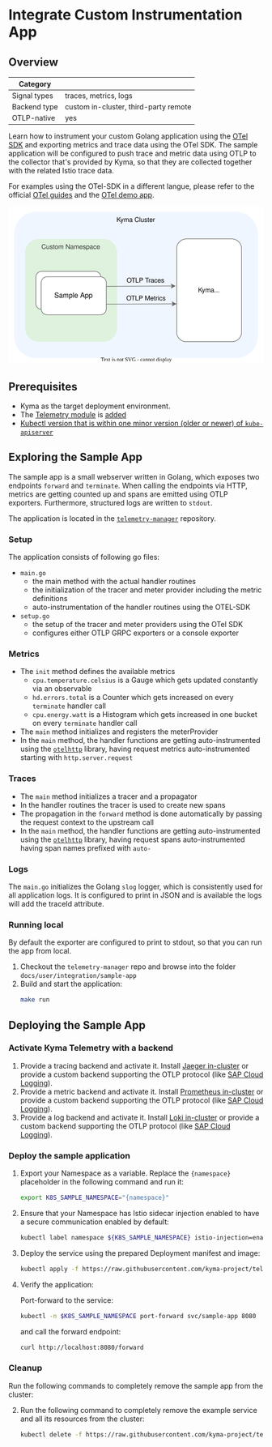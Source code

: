 # Integrate Custom Instrumentation App

## Overview

| Category| |
| - | - |
| Signal types | traces, metrics, logs |
| Backend type | custom in-cluster, third-party remote |
| OTLP-native | yes |

Learn how to instrument your custom Golang application using the [OTel SDK](https://opentelemetry.io/docs/languages/) and exporting metrics and trace data using the OTel SDK. The sample application will be configured to push trace and metric data using OTLP to the collector that's provided by Kyma, so that they are collected together with the related Istio trace data.

For examples using the OTel-SDK in a different langue, please refer to the official [OTel guides](https://opentelemetry.io/docs/languages/) and the [OTel demo app](./../opentelemetry-demo/).

![setup](./../assets/sample-app.drawio.svg)

## Prerequisites

- Kyma as the target deployment environment.
- The [Telemetry module](../../README.md) is [added](https://kyma-project.io/#/02-get-started/01-quick-install)
- [Kubectl version that is within one minor version (older or newer) of `kube-apiserver`](https://kubernetes.io/releases/version-skew-policy/#kubectl)

## Exploring the Sample App

The sample app is a small webserver written in Golang, which exposes two endpoints `forward` and `terminate`. When calling the endpoints via HTTP, metrics are getting counted up and spans are emitted using OTLP exporters. Furthermore, structured logs are written to `stdout`.

<!-- markdown-link-check-disable-next-line -->
The application is located in the [`telemetry-manager`](https://github.com/kyma-project/telemetry-manager/tree/main/docs/user/integration/sample-app) repository.


### Setup

The application consists of following go files:
- `main.go`
    - the main method with the actual handler routines
    - the initialization of the tracer and meter provider including the metric definitions
    - auto-instrumentation of the handler routines using the OTEL-SDK
- `setup.go`
    - the setup of the tracer and meter providers using the OTel SDK
    - configures either OTLP GRPC exporters or a console exporter

### Metrics

- The `init` method defines the available metrics
  - `cpu.temperature.celsius` is a Gauge which gets updated constantly via an observable
  - `hd.errors.total` is a Counter which gets increased on every `terminate` handler call
  - `cpu.energy.watt` is a Histogram which gets increased in one bucket on every `terminate` handler call
- The `main` method initializes and registers the meterProvider
- In the `main` method, the handler functions are getting auto-instrumented using the [`otelhttp`](https://pkg.go.dev/go.opentelemetry.io/contrib/instrumentation/net/http/otelhttp) library, having request metrics auto-instrumented starting with `http.server.request`

### Traces

- The `main` method initializes a tracer and a propagator
- In the handler routines the tracer is used to create new spans
- The propagation in the `forward` method is done automatically by passing the request context to the upstream call
- In the `main` method, the handler functions are getting auto-instrumented using the [`otelhttp`](https://pkg.go.dev/go.opentelemetry.io/contrib/instrumentation/net/http/otelhttp) library, having request spans auto-instrumented having span names prefixed with `auto-`

### Logs

The `main.go` initializes the Golang `slog` logger, which is consistently used for all application logs. It is configured to print in JSON and is available the logs will add the traceId attribute.

### Running local

By default the exporter are configured to print to stdout, so that you can run the app from local.

1. Checkout the `telemetry-manager` repo and browse into the folder `docs/user/integration/sample-app`
1. Build and start the application:
    ```sh
    make run
    ```

## Deploying the Sample App

### Activate Kyma Telemetry with a backend
1. Provide a tracing backend and activate it.
   Install [Jaeger in-cluster](../jaeger/README.md) or provide a custom backend supporting the OTLP protocol (like [SAP Cloud Logging](./../sap-cloud-logging/)).
1. Provide a metric backend and activate it.
   <!-- markdown-link-check-disable-next-line -->
   Install [Prometheus in-cluster](../prometheus/README.md) or provide a custom backend supporting the OTLP protocol (like [SAP Cloud Logging](./../sap-cloud-logging/)).
1. Provide a log backend and activate it.
   Install [Loki in-cluster](../loki/README.md) or provide a custom backend supporting the OTLP protocol (like [SAP Cloud Logging](./../sap-cloud-logging/)).

### Deploy the sample application

1. Export your Namespace as a variable. Replace the `{namespace}` placeholder in the following command and run it:

    ```bash
    export K8S_SAMPLE_NAMESPACE="{namespace}"
    ```

1. Ensure that your Namespace has Istio sidecar injection enabled to have a secure communication enabled by default:

   ```bash
   kubectl label namespace ${K8S_SAMPLE_NAMESPACE} istio-injection=enabled
   ```

1. Deploy the service using the prepared Deployment manifest and image:

    ```bash
    kubectl apply -f https://raw.githubusercontent.com/kyma-project/telemetry-manager/docs/user/integration/sample-app/deployment/deployment.yaml -n $K8S_SAMPLE_NAMESPACE
    ```

1. Verify the application:

   Port-forward to the service:
   ```sh
   kubectl -n $K8S_SAMPLE_NAMESPACE port-forward svc/sample-app 8080
   ```
   and call the forward endpoint:
   ```sh
   curl http://localhost:8080/forward
   ```

### Cleanup

Run the following commands to completely remove the sample app from the cluster:

2. Run the following command to completely remove the example service and all its resources from the cluster:

    ```bash
    kubectl delete -f https://raw.githubusercontent.com/kyma-project/telemetry-manager/docs/user/integration/sample-app/deployment/deployment.yaml -n $K8S_SAMPLE_NAMESPACE
    ```
